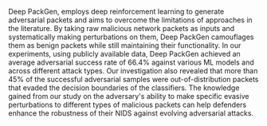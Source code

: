Deep PackGen, employs deep reinforcement learning to generate adversarial packets and aims to overcome the limitations of approaches in the literature. By taking raw malicious network packets as inputs and systematically making perturbations on them, Deep PackGen camouflages them as benign packets while still maintaining their functionality. In our experiments, using publicly available data, Deep PackGen achieved an average adversarial success rate of 66.4% against various ML models and across different attack types. Our investigation also revealed that more than 45% of the successful adversarial samples were out-of-distribution packets that evaded the decision boundaries of the classifiers. The knowledge gained from our study on the adversary's ability to make specific evasive perturbations to different types of malicious packets can help defenders enhance the robustness of their NIDS against evolving adversarial attacks.
